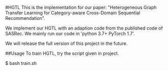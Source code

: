 #HGTL
This is the implementation for our paper: "Heterogeneous Graph Transfer Learning for Category-aware Cross-Domain Sequential Recommendation".

We implement our HGTL with an adaption code from the published code of SASRec. We mainly run our code in 'python 3.7+ PyTorch 1.7'.

We will release the full version of this project in the future.

##Usage
To train HGTL, try the script given in project.

$ bash train.sh
